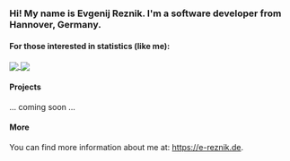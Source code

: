 ### Hi! My name is Evgenij Reznik. I'm a software developer from Hannover, Germany.

#### For those interested in statistics (like me):

<a href="https://github.com/anuraghazra/github-readme-stats">
  <img align="center" src="https://github-readme-stats.vercel.app/api?username=e-reznik&show_icons=true&include_all_commits=true&count_private=true&hide_rank=true&disable_animations=true" />
</a>
<a href="https://github.com/anuraghazra/convoychat">
  <img align="center" src="https://github-readme-stats.vercel.app/api/top-langs/?username=e-reznik&layout=compact" />
</a>
  
#### Projects

... coming soon ...

#### More

You can find more information about me at: https://e-reznik.de.
